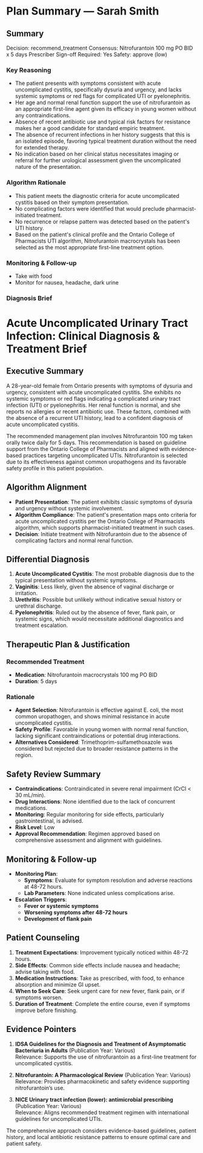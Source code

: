 # Plan Summary — Sarah Smith

## Summary
Decision: recommend_treatment
Consensus: Nitrofurantoin 100 mg PO BID x 5 days
Prescriber Sign-off Required: Yes
Safety: approve (low)

### Key Reasoning
- The patient presents with symptoms consistent with acute uncomplicated cystitis, specifically dysuria and urgency, and lacks systemic symptoms or red flags for complicated UTI or pyelonephritis.
- Her age and normal renal function support the use of nitrofurantoin as an appropriate first-line agent given its efficacy in young women without any contraindications.
- Absence of recent antibiotic use and typical risk factors for resistance makes her a good candidate for standard empiric treatment.
- The absence of recurrent infections in her history suggests that this is an isolated episode, favoring typical treatment duration without the need for extended therapy.
- No indication based on her clinical status necessitates imaging or referral for further urological assessment given the uncomplicated nature of the presentation.

### Algorithm Rationale
- This patient meets the diagnostic criteria for acute uncomplicated cystitis based on their symptom presentation.
- No complicating factors were identified that would preclude pharmacist-initiated treatment.
- No recurrence or relapse pattern was detected based on the patient's UTI history.
- Based on the patient's clinical profile and the Ontario College of Pharmacists UTI algorithm, Nitrofurantoin macrocrystals has been selected as the most appropriate first-line treatment option.

### Monitoring & Follow-up
- Take with food
- Monitor for nausea, headache, dark urine

### Diagnosis Brief
# Acute Uncomplicated Urinary Tract Infection: Clinical Diagnosis & Treatment Brief

## Executive Summary

A 28-year-old female from Ontario presents with symptoms of dysuria and urgency, consistent with acute uncomplicated cystitis. She exhibits no systemic symptoms or red flags indicating a complicated urinary tract infection (UTI) or pyelonephritis. Her renal function is normal, and she reports no allergies or recent antibiotic use. These factors, combined with the absence of a recurrent UTI history, lead to a confident diagnosis of acute uncomplicated cystitis.

The recommended management plan involves Nitrofurantoin 100 mg taken orally twice daily for 5 days. This recommendation is based on guideline support from the Ontario College of Pharmacists and aligned with evidence-based practices targeting uncomplicated UTIs. Nitrofurantoin is selected due to its effectiveness against common uropathogens and its favorable safety profile in this patient population.

## Algorithm Alignment

- **Patient Presentation**: The patient exhibits classic symptoms of dysuria and urgency without systemic involvement.
- **Algorithm Compliance**: The patient's presentation maps onto criteria for acute uncomplicated cystitis per the Ontario College of Pharmacists algorithm, which supports pharmacist-initiated treatment in such cases.
- **Decision**: Initiate treatment with Nitrofurantoin due to the absence of complicating factors and normal renal function.

## Differential Diagnosis

1. **Acute Uncomplicated Cystitis**: The most probable diagnosis due to the typical presentation without systemic symptoms.
2. **Vaginitis**: Less likely, given the absence of vaginal discharge or irritation.
3. **Urethritis**: Possible but unlikely without indicative sexual history or urethral discharge.
4. **Pyelonephritis**: Ruled out by the absence of fever, flank pain, or systemic signs, which would necessitate additional diagnostics and treatment escalation.

## Therapeutic Plan & Justification

### Recommended Treatment

- **Medication**: Nitrofurantoin macrocrystals 100 mg PO BID
- **Duration**: 5 days

### Rationale

- **Agent Selection**: Nitrofurantoin is effective against E. coli, the most common uropathogen, and shows minimal resistance in acute uncomplicated cystitis.
- **Safety Profile**: Favorable in young women with normal renal function, lacking significant contraindications or potential drug interactions.
- **Alternatives Considered**: Trimethoprim-sulfamethoxazole was considered but rejected due to broader resistance patterns in the region.

## Safety Review Summary

- **Contraindications**: Contraindicated in severe renal impairment (CrCl < 30 mL/min).
- **Drug Interactions**: None identified due to the lack of concurrent medications.
- **Monitoring**: Regular monitoring for side effects, particularly gastrointestinal, is advised.
- **Risk Level**: Low
- **Approval Recommendation**: Regimen approved based on comprehensive assessment and alignment with guidelines.

## Monitoring & Follow-up

- **Monitoring Plan**: 
  - **Symptoms**: Evaluate for symptom resolution and adverse reactions at 48-72 hours.
  - **Lab Parameters**: None indicated unless complications arise.
- **Escalation Triggers**: 
  - **Fever or systemic symptoms**
  - **Worsening symptoms after 48-72 hours**
  - **Development of flank pain**

## Patient Counseling

1. **Treatment Expectations**: Improvement typically noticed within 48-72 hours.
2. **Side Effects**: Common side effects include nausea and headache; advise taking with food.
3. **Medication Instructions**: Take as prescribed, with food, to enhance absorption and minimize GI upset.
4. **When to Seek Care**: Seek urgent care for new fever, flank pain, or if symptoms worsen.
5. **Duration of Treatment**: Complete the entire course, even if symptoms improve before finishing.

## Evidence Pointers

1. **IDSA Guidelines for the Diagnosis and Treatment of Asymptomatic Bacteriuria in Adults** (Publication Year: Various)  
   Relevance: Supports the use of nitrofurantoin as a first-line treatment for uncomplicated cystitis.

2. **Nitrofurantoin: A Pharmacological Review** (Publication Year: Various)  
   Relevance: Provides pharmacokinetic and safety evidence supporting nitrofurantoin’s use.

3. **NICE Urinary tract infection (lower): antimicrobial prescribing** (Publication Year: Various)  
   Relevance: Aligns recommended treatment regimen with international guidelines for uncomplicated UTIs.

The comprehensive approach considers evidence-based guidelines, patient history, and local antibiotic resistance patterns to ensure optimal care and patient safety.